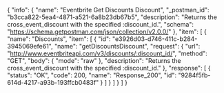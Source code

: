 {
  "info": {
    "name": "Eventbrite Get Discounts Discount",
    "_postman_id": "b3cca822-5ea4-4871-a521-6a8b23db67b5",
    "description": "Returns the cross_event_discount with the specified :discount_id.",
    "schema": "https://schema.getpostman.com/json/collection/v2.0.0/"
  },
  "item": [
    {
      "name": "Discounts",
      "item": [
        {
          "id": "e3926d03-d746-411c-b284-3945069efe61",
          "name": "getDiscountsDiscount",
          "request": {
            "url": "http://www.eventbriteapi.com/v3/discounts/:discount_id/",
            "method": "GET",
            "body": {
              "mode": "raw"
            },
            "description": "Returns the cross_event_discount with the specified :discount_id."
          },
          "response": [
            {
              "status": "OK",
              "code": 200,
              "name": "Response_200",
              "id": "9284f5fb-614d-4217-a93b-193ffcb0483f"
            }
          ]
        }
      ]
    }
  ]
}